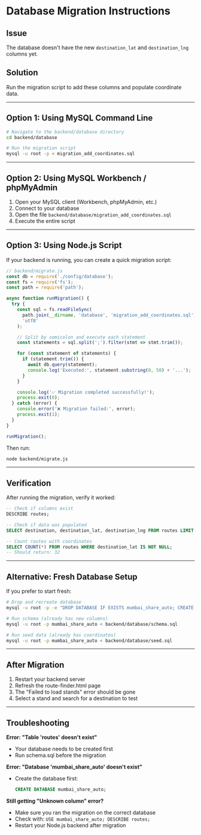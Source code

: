 # Database Migration Instructions

## Issue
The database doesn't have the new `destination_lat` and `destination_lng` columns yet.

## Solution
Run the migration script to add these columns and populate coordinate data.

---

## Option 1: Using MySQL Command Line

```bash
# Navigate to the backend/database directory
cd backend/database

# Run the migration script
mysql -u root -p < migration_add_coordinates.sql
```

---

## Option 2: Using MySQL Workbench / phpMyAdmin

1. Open your MySQL client (Workbench, phpMyAdmin, etc.)
2. Connect to your database
3. Open the file `backend/database/migration_add_coordinates.sql`
4. Execute the entire script

---

## Option 3: Using Node.js Script

If your backend is running, you can create a quick migration script:

```javascript
// backend/migrate.js
const db = require('./config/database');
const fs = require('fs');
const path = require('path');

async function runMigration() {
  try {
    const sql = fs.readFileSync(
      path.join(__dirname, 'database', 'migration_add_coordinates.sql'),
      'utf8'
    );

    // Split by semicolon and execute each statement
    const statements = sql.split(';').filter(stmt => stmt.trim());

    for (const statement of statements) {
      if (statement.trim()) {
        await db.query(statement);
        console.log('Executed:', statement.substring(0, 50) + '...');
      }
    }

    console.log('✅ Migration completed successfully!');
    process.exit(0);
  } catch (error) {
    console.error('❌ Migration failed:', error);
    process.exit(1);
  }
}

runMigration();
```

Then run:
```bash
node backend/migrate.js
```

---

## Verification

After running the migration, verify it worked:

```sql
-- Check if columns exist
DESCRIBE routes;

-- Check if data was populated
SELECT destination, destination_lat, destination_lng FROM routes LIMIT 5;

-- Count routes with coordinates
SELECT COUNT(*) FROM routes WHERE destination_lat IS NOT NULL;
-- Should return: 32
```

---

## Alternative: Fresh Database Setup

If you prefer to start fresh:

```bash
# Drop and recreate database
mysql -u root -p -e "DROP DATABASE IF EXISTS mumbai_share_auto; CREATE DATABASE mumbai_share_auto;"

# Run schema (already has new columns)
mysql -u root -p mumbai_share_auto < backend/database/schema.sql

# Run seed data (already has coordinates)
mysql -u root -p mumbai_share_auto < backend/database/seed.sql
```

---

## After Migration

1. Restart your backend server
2. Refresh the route-finder.html page
3. The "Failed to load stands" error should be gone
4. Select a stand and search for a destination to test

---

## Troubleshooting

**Error: "Table 'routes' doesn't exist"**
- Your database needs to be created first
- Run schema.sql before the migration

**Error: "Database 'mumbai_share_auto' doesn't exist"**
- Create the database first:
  ```sql
  CREATE DATABASE mumbai_share_auto;
  ```

**Still getting "Unknown column" error?**
- Make sure you ran the migration on the correct database
- Check with: `USE mumbai_share_auto; DESCRIBE routes;`
- Restart your Node.js backend after migration
